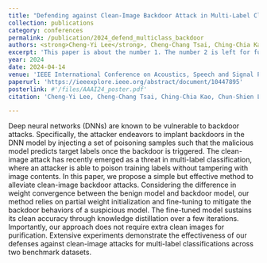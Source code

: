 ```yaml
---
title: "Defending against Clean-Image Backdoor Attack in Multi-Label Classification"
collection: publications
category: conferences
permalink: /publication/2024_defend_multiclass_backdoor
authors: <strong>Cheng-Yi Lee</strong>, Cheng-Chang Tsai, Ching-Chia Kao, Chun-Shien Lu, Chia-Mu Yu
excerpt: 'This paper is about the number 1. The number 2 is left for future work.'
year: 2024
date: 2024-04-14
venue: 'IEEE International Conference on Acoustics, Speech and Signal Processing (<strong>ICASSP</strong>)'
paperurl: 'https://ieeexplore.ieee.org/abstract/document/10447895'
posterlink: #'/files/AAAI24_poster.pdf'
citation: 'Cheng-Yi Lee, Cheng-Chang Tsai, Ching-Chia Kao, Chun-Shien Lu, Chia-Mu Yu. (2024). "Defending against Clean-Image Backdoor Attack in Multi-Label Classification" <i>ICASSP</i>.'

---
```


Deep neural networks (DNNs) are known to be vulnerable to backdoor attacks. Specifically, the attacker endeavors to implant backdoors in the DNN model by injecting a set of poisoning samples such that the malicious model predicts target labels once the backdoor is triggered. 
The clean-image attack has recently emerged as a threat in multi-label classification, where an attacker is able to poison training labels without tampering with image contents. 
In this paper, we propose a simple but effective method to alleviate clean-image backdoor attacks. Considering the difference in weight convergence between the benign model and backdoor model, our method relies on partial weight initialization and fine-tuning to mitigate the backdoor behaviors of a suspicious model. 
The fine-tuned model sustains its clean accuracy through knowledge distillation over a few iterations. Importantly, our approach does not require extra clean images for purification. 
Extensive experiments demonstrate the effectiveness of our defenses against clean-image attacks for multi-label classifications across two benchmark datasets.
